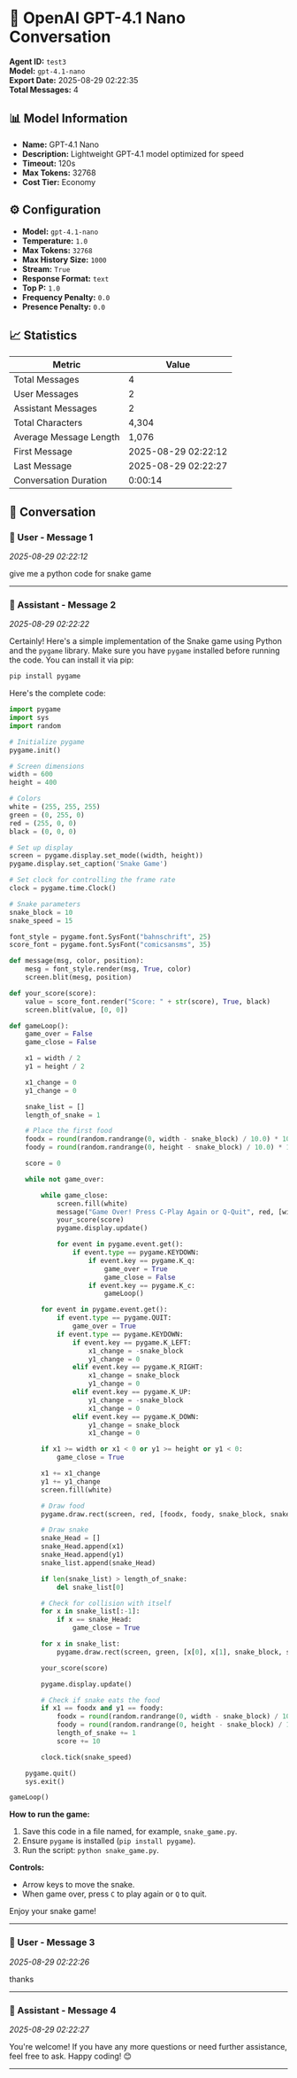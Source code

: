 # 🤖 OpenAI GPT-4.1 Nano Conversation

**Agent ID:** `test3`  
**Model:** `gpt-4.1-nano`  
**Export Date:** 2025-08-29 02:22:35  
**Total Messages:** 4  

## 📊 Model Information

- **Name:** GPT-4.1 Nano
- **Description:** Lightweight GPT-4.1 model optimized for speed
- **Timeout:** 120s
- **Max Tokens:** 32768
- **Cost Tier:** Economy

## ⚙️ Configuration

- **Model:** `gpt-4.1-nano`
- **Temperature:** `1.0`
- **Max Tokens:** `32768`
- **Max History Size:** `1000`
- **Stream:** `True`
- **Response Format:** `text`
- **Top P:** `1.0`
- **Frequency Penalty:** `0.0`
- **Presence Penalty:** `0.0`

## 📈 Statistics

| Metric | Value |
|--------|-------|
| Total Messages | 4 |
| User Messages | 2 |
| Assistant Messages | 2 |
| Total Characters | 4,304 |
| Average Message Length | 1,076 |
| First Message | 2025-08-29 02:22:12 |
| Last Message | 2025-08-29 02:22:27 |
| Conversation Duration | 0:00:14 |

## 💬 Conversation

### 👤 User - Message 1
*2025-08-29 02:22:12*

give me a python code for snake game

---

### 🤖 Assistant - Message 2
*2025-08-29 02:22:22*

Certainly! Here's a simple implementation of the Snake game using Python and the `pygame` library. Make sure you have `pygame` installed before running the code. You can install it via pip:

```bash
pip install pygame
```

Here's the complete code:

```python
import pygame
import sys
import random

# Initialize pygame
pygame.init()

# Screen dimensions
width = 600
height = 400

# Colors
white = (255, 255, 255)
green = (0, 255, 0)
red = (255, 0, 0)
black = (0, 0, 0)

# Set up display
screen = pygame.display.set_mode((width, height))
pygame.display.set_caption('Snake Game')

# Set clock for controlling the frame rate
clock = pygame.time.Clock()

# Snake parameters
snake_block = 10
snake_speed = 15

font_style = pygame.font.SysFont("bahnschrift", 25)
score_font = pygame.font.SysFont("comicsansms", 35)

def message(msg, color, position):
    mesg = font_style.render(msg, True, color)
    screen.blit(mesg, position)

def your_score(score):
    value = score_font.render("Score: " + str(score), True, black)
    screen.blit(value, [0, 0])

def gameLoop():
    game_over = False
    game_close = False

    x1 = width / 2
    y1 = height / 2

    x1_change = 0
    y1_change = 0

    snake_list = []
    length_of_snake = 1

    # Place the first food
    foodx = round(random.randrange(0, width - snake_block) / 10.0) * 10.0
    foody = round(random.randrange(0, height - snake_block) / 10.0) * 10.0

    score = 0

    while not game_over:

        while game_close:
            screen.fill(white)
            message("Game Over! Press C-Play Again or Q-Quit", red, [width / 6, height / 3])
            your_score(score)
            pygame.display.update()

            for event in pygame.event.get():
                if event.type == pygame.KEYDOWN:
                    if event.key == pygame.K_q:
                        game_over = True
                        game_close = False
                    if event.key == pygame.K_c:
                        gameLoop()

        for event in pygame.event.get():
            if event.type == pygame.QUIT:
                game_over = True
            if event.type == pygame.KEYDOWN:
                if event.key == pygame.K_LEFT:
                    x1_change = -snake_block
                    y1_change = 0
                elif event.key == pygame.K_RIGHT:
                    x1_change = snake_block
                    y1_change = 0
                elif event.key == pygame.K_UP:
                    y1_change = -snake_block
                    x1_change = 0
                elif event.key == pygame.K_DOWN:
                    y1_change = snake_block
                    x1_change = 0

        if x1 >= width or x1 < 0 or y1 >= height or y1 < 0:
            game_close = True

        x1 += x1_change
        y1 += y1_change
        screen.fill(white)

        # Draw food
        pygame.draw.rect(screen, red, [foodx, foody, snake_block, snake_block])

        # Draw snake
        snake_Head = []
        snake_Head.append(x1)
        snake_Head.append(y1)
        snake_list.append(snake_Head)

        if len(snake_list) > length_of_snake:
            del snake_list[0]

        # Check for collision with itself
        for x in snake_list[:-1]:
            if x == snake_Head:
                game_close = True

        for x in snake_list:
            pygame.draw.rect(screen, green, [x[0], x[1], snake_block, snake_block])

        your_score(score)

        pygame.display.update()

        # Check if snake eats the food
        if x1 == foodx and y1 == foody:
            foodx = round(random.randrange(0, width - snake_block) / 10.0) * 10.0
            foody = round(random.randrange(0, height - snake_block) / 10.0) * 10.0
            length_of_snake += 1
            score += 10

        clock.tick(snake_speed)

    pygame.quit()
    sys.exit()

gameLoop()
```

**How to run the game:**
1. Save this code in a file named, for example, `snake_game.py`.
2. Ensure `pygame` is installed (`pip install pygame`).
3. Run the script: `python snake_game.py`.

**Controls:**
- Arrow keys to move the snake.
- When game over, press `C` to play again or `Q` to quit.

Enjoy your snake game!

---

### 👤 User - Message 3
*2025-08-29 02:22:26*

thanks

---

### 🤖 Assistant - Message 4
*2025-08-29 02:22:27*

You're welcome! If you have any more questions or need further assistance, feel free to ask. Happy coding! 😊

---

